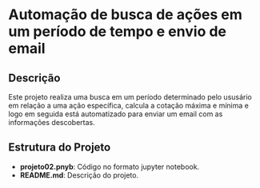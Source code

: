 # Automação de busca de ações em um período de tempo e envio de email

## Descrição

Este projeto realiza uma busca em um período determinado pelo ususário em relação a uma ação específica, calcula a cotação máxima e mínima e logo em seguida está automatizado para enviar um email com as informações descobertas.

## Estrutura do Projeto

- **projeto02.pnyb**: Código no formato jupyter notebook.
- **README.md**: Descrição do projeto.
